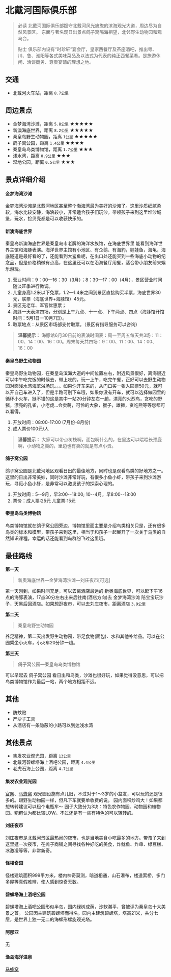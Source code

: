 # 北戴河国际俱乐部

> 必读
> 北戴河国际俱乐部踞守北戴河风光旖旎的滨海观光大道，周边尽为自然风景区。
> 东面与著名观日出景点鸽子窝隔海相望，北邻野生动物园和观鸟台。
>
> 贴士
> 俱乐部内设有“时珍轩”宴会厅，皇家西餐厅及茶座酒吧，推出粤、川、鲁、淮阳等各式美味菜品及以法式为代表的纯正西餐菜肴。是旅游休闲、洽谈商务、尊贵宴请的理想之地。

## 交通

- 北戴河火车站，距离 `8.7公里`

## 周边景点

- 金梦海湾沙滩，距离 `5.8公里`  ★★★★★
- 新澳海底世界，距离 `8.2公里`  ★★★★★
- 秦皇岛野生动物园，距离 `1公里` ★★★★★
- 鸽子窝公园，距离 `1.4公里` ★★★★
- 秦皇岛鸟类博物馆，距离 `1.7公里` ★★★
- 浅水湾，距离 `0.9公里` ★★★
- 湿地公园，距离 `0.5公里` ★★★

## 景点详细介绍

#### 金梦海湾沙滩

金梦海湾沙滩是北戴河地区甚至整个渤海湾最为美好的沙滩了。这里沙质细腻柔软，海水比较安静，海浪较小，非常适合孩子们玩沙。带领孩子来到这里堆沙城堡，玩水，捡贝壳都是可以收获快乐的。

#### 新澳海底世界

秦皇岛新澳海底世界是秦皇岛市老牌的海洋水族馆，在海底世界里 能看到海洋世界主馆和海豚表演。海洋世界主馆有小池区、有企鹅、有海豹，娃娃鱼，海龟，海底隧道是最好看的了，还能看到大鲨鱼呢，在出口处还能买到一些海底小动物的纪念品，但是价格稍微有点高，在这里还可以在沿海餐厅用餐，适合带小朋友前来娱乐游玩。

1.	营业时间：9：00—16：30（3月）；8：30—17：00（4月），景区营业时间随淡旺季进行微调。
2.	儿童身高1.2米以下免票，1.2—1.4米之间到景区直接购买半票，海底世界30元，联票（海底世界+海豚馆）45元。
3.	景区无老年、军官优惠票；
4.	海豚一天表演四场，分别是上午九点、十一点、下午两点、四点（海豚馆开馆时间：5月1日—10月7日）。
5.	取票地点：从景区市场部支付取票。（景区有指导服务可以咨询）

> **温馨提示：**
> 海豚馆6月30日前的表演时间表：周一至周五每天共3场：11：00、14：00、16：00。周末每天共四场：9：00、11：00、14：00、16：00

#### 秦皇岛野生动物园

秦皇岛野生动物园，在秦皇岛滨海大道的中间位置左右，附近风景很好，离海很近可以中午吃完饭的时候去，带上吃的，玩一上午，吃完午餐，正好可以去野生动物园对面浅水湾海滨浴场玩。。。如果你开车来的，从门口买一张入园票50元，就可以开自己车进入了，但是半路可别下车哦，如果你没有开车，就可以选择做园里的循环小火车，挺不错的这是其中一站20分钟左右一趟，漂亮的火烈鸟，贪吃的野猪，漂亮的孔雀，小老虎...会卖萌，可怜的大象，猴子，雄狮，贪吃熊等等您都可以看得。

1.	开放时间：08:00-17:00 (7月份-8月份) 
2.	成人票价100元/人

>  **温馨提示：**
> 大家可以带点树枝啊，面包啊什么的，在里边可以喂喂长颈鹿啊，小动物之类的，里边也有卖的就是有点小贵。


#### 鸽子窝公园

鸽子窝公园是北戴河地区观看日出的最佳地方，同时也是观看鸟类的好地方之一。这里的日出非常美妙，同时沙滩非常好玩，有很多小鱼小虾，带孩子来到沙滩游玩，寻觅小鱼小虾，是非常可以激发孩子的探索心理的。

1. 开放时间：5--9月，早3:00--18:00; 10--4月，早8:00--18:00
2. 票价：成人票:25元 儿童票:15元


#### 秦皇岛鸟类博物馆

鸟类博物馆就在鸽子窝公园旁边，博物馆里面主要是介绍鸟类相关只是，还有很多鸟类的标本和模型，带孩子来到这里，相当于和孩子一起展开了一次关于鸟类的自然知识课程。幸运的话还能看到鸟群纷飞过这里哦。

## 最佳路线

**第一天**

> 新奥海底世界—金梦海湾沙滩—刘庄夜市[可选]

第一天刚到，如果时间充足，可以去离酒店最远的 新奥海底世界，可以赶下午16点的海豚表演，17点30分左右出来后往南(酒店方向)去 金梦海湾沙滩 陪宝宝玩沙子，天黑后回酒店。如果想逛夜市，可以去刘庄夜市，距离酒店 `3.9公里`

**第二天**

>  秦皇岛野生动物园

养足精神，第二天出发野生动物园，带足食物(面包)、水和其他补给品。可以在公园乘坐小火车，小火车20分钟一趟。

**第三天**

>  鸽子窝公园—秦皇岛鸟类博物馆

可以早起去 鸽子窝公园 看日出和鸟类，沙滩也很好玩，如果觉得没意思，可以把鸟类博物馆作为最后一站，两个地方相距不远。

## 其他

- 防蚊贴
- 产沙子工具
- 从酒店有一条隐蔽的小路可以到达浅水湾

## 其他景点

- 集发农业观光园，距离 `13公里`
- 北戴河碧螺塔海上酒吧公园，距离 `4.4公里`
- 老虎石海上公园，距离 `4.7公里`


#### 集发农业观光园 

[官网](http://www.51jifa.com/)、[马蜂窝](http://www.mafengwo.cn/poi/5822537.html)
观光园设施有点儿旧，不过对于1～3岁的小盆友，可以玩的还是很多的。跟野生动物园一样，但凡下车就要单收费的说。
园内面积炒鸡大！如果都想转转建议可以租个电瓶车～
园子大致分为3块：特色农作物园、动物园和植物园。粑粑认为都比较LOW。不过还是有一些有特色的可以转转的。

#### 刘庄夜市
刘庄夜市是北戴河景区最热闹的夜市，也是当地美食小吃最多的地方。带孩子来到这里逛一次夜市，在摊子商铺之间寻找各种好吃的美食，炸鱿鱼、炸串、绿豆糕、冰激凌等等，非常新奇。

#### 怪楼奇园

怪楼建筑面积999平方米，楼内神奇莫测，暗道相通，山石瀑布，楼道索桥，多门多屋等真假难辨，使人感到惊奇无数。

#### 碧螺塔海上酒吧公园

碧螺塔海上酒吧公园形似半岛，园内绿树成荫，沙软潮平，曾被评为秦皇岛十大美景之首。
公园因主建筑碧螺塔而得名。园内主建筑碧螺塔，塔高21米，共分七层，是世界上独一无二的海螺形螺旋观光塔。

#### 阿那亚

无

#### 渔岛海洋温泉

[马蜂窝](http://www.mafengwo.cn/poi/5431614.html)

